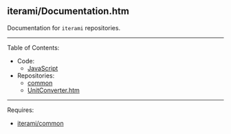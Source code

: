 iterami/Documentation.htm
-------------------------

Documentation for `iterami` repositories.

---

Table of Contents:
* Code:
  * [JavaScript](https://github.com/iterami/Documentation.htm/blob/gh-pages/code/javascript.js)
* Repositories:
  * [common](https://github.com/iterami/Documentation.htm/blob/gh-pages/repositories/common.md)
  * [UnitConverter.htm](https://github.com/iterami/Documentation.htm/blob/gh-pages/repositories/unitconverter.md)

---

Requires:
* [iterami/common](https://github.com/iterami/common)
